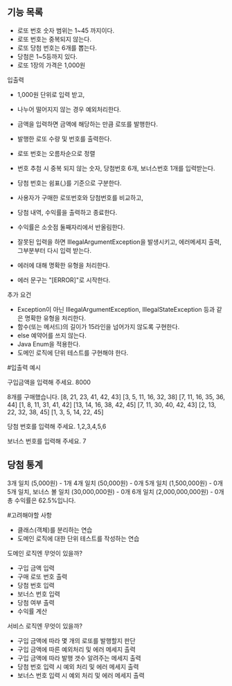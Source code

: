 ## 기능 목록
- 로또 번호 숫자 범위는 1~45 까지이다.
- 로또 번호는 중복되지 않는다.
- 로또 당첨 번호는 6개를 뽑는다.
- 당첨은 1~5등까지 있다. 
- 로또 1장의 가격은 1,000원

입출력
- 1,000원 단위로 입력 받고, 
- 나누어 떨어지지 않는 경우 예외처리한다.
- 금액을 입력하면 금액에 해당하는 만큼 로또를 발행한다.
- 발행한 로또 수량 및 번호를 출력한다.
- 로또 번호는 오름차순으로 정렬

- 번호 추첨 시 중복 되지 않는 숫자, 당첨번호 6개, 보너스번호 1개를 입력받는다.
- 당첨 번호는 쉼표(,)를 기준으로 구분한다.
- 사용자가 구매한 로또번호와 당첨번호를 비교하고,
- 당첨 내역, 수익률을 출력하고 종료한다.
- 수익률은 소숫점 둘째자리에서 반올림한다.

- 잘못된 입력을 하면 IllegalArgumentException을 발생시키고, 에러메세지 출력, 그부분부터 다시 입력 받는다.
- 에러에 대해 명확한 유형을 처리한다.
- 에러 문구는 "[ERROR]"로 시작한다.

추가 요건
- Exception이 아닌 IllegalArgumentException, IllegalStateException 등과 같은 명확한 유형을 처리한다.
- 함수(또는 메서드)의 길이가 15라인을 넘어가지 않도록 구현한다.
- else 예약어를 쓰지 않는다.
- Java Enum을 적용한다.
- 도메인 로직에 단위 테스트를 구현해야 한다.

#입출력 예시

구입금액을 입력해 주세요.
8000

8개를 구매했습니다.
[8, 21, 23, 41, 42, 43]
[3, 5, 11, 16, 32, 38]
[7, 11, 16, 35, 36, 44]
[1, 8, 11, 31, 41, 42]
[13, 14, 16, 38, 42, 45]
[7, 11, 30, 40, 42, 43]
[2, 13, 22, 32, 38, 45]
[1, 3, 5, 14, 22, 45]

당첨 번호를 입력해 주세요.
1,2,3,4,5,6

보너스 번호를 입력해 주세요.
7

당첨 통계
---
3개 일치 (5,000원) - 1개
4개 일치 (50,000원) - 0개
5개 일치 (1,500,000원) - 0개
5개 일치, 보너스 볼 일치 (30,000,000원) - 0개
6개 일치 (2,000,000,000원) - 0개
총 수익률은 62.5%입니다.


#고려해야할 사항
- 클래스(객체)를 분리하는 연습
- 도메인 로직에 대한 단위 테스트를 작성하는 연습

도메인 로직엔 무엇이 있을까?
- 구입 금액 입력
- 구매 로또 번호 출력
- 당첨 번호 입력
- 보너스 번호 입력
- 당첨 여부 출력
- 수익률 계산

서비스 로직엔 무엇이 있을까?
- 구입 금액에 따라 몇 개의 로또를 발행할지 판단
- 구입 금액에 따른 예외처리 및 에러 메세지 출력
- 구입 금액에 따라 발행 갯수 알려주는 메세지 출력
- 당첨 번호 입력 시 예외 처리 및 에러 메세지 출력
- 보너스 번호 입력 시 예외 처리 및 에러 메세지 출력
